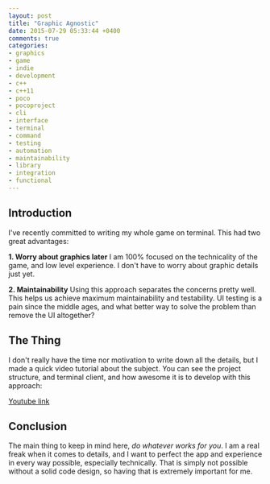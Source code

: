 ```yaml
---
layout: post
title: "Graphic Agnostic"
date: 2015-07-29 05:33:44 +0400
comments: true
categories: 
- graphics
- game
- indie
- development
- c++
- c++11
- poco
- pocoproject
- cli
- interface
- terminal
- command
- testing
- automation
- maintainability
- library
- integration
- functional
---
```


## Introduction

I've recently committed to writing my whole game on terminal. This had two great advantages:

__1. Worry about graphics later__
I am 100% focused on the technicality of the game, and low level experience. I don't have to worry about graphic details just yet.

__2. Maintainability__
Using this approach separates the concerns pretty well. This helps us achieve maximum maintainability and testability. UI testing is a pain since the middle ages, and what better way to solve the problem than remove the UI altogether?

## The Thing

I don't really have the time nor motivation to write down all the details, but I made a quick video tutorial about the subject. You can see the project structure, and terminal client, and how awesome it is to develop with this approach:

[Youtube link](https://www.youtube.com/watch?v=326vKdiAn4g)

## Conclusion

The main thing to keep in mind here, _do whatever works for you_. I am a real freak when it comes to details, and I want to perfect the app and experience in every way possible, especially technically. That is simply not possible without a solid code design, so having that is extremely important for me.
